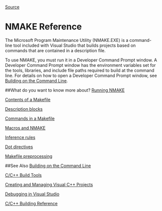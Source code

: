[Source](https://msdn.microsoft.com/en-us/library/dd9y37ha.aspx "Permalink to NMAKE Reference")

# NMAKE Reference


The Microsoft Program Maintenance Utility (NMAKE.EXE) is a command-line tool included with Visual Studio that builds projects based on commands that are contained in a description file.

To use NMAKE, you must run it in a Developer Command Prompt window. A Developer Command Prompt window has the environment variables set for the tools, libraries, and include file paths required to build at the command line. For details on how to open a Developer Command Prompt window, see [Building on the Command Line][2].

##What do you want to know more about?
[Running NMAKE][3]

[Contents of a Makefile][4]

[Description blocks][5]

[Commands in a Makefile][6]

[Macros and NMAKE][7]

[Inference rules][8]

[Dot directives][9]

[Makefile preprocessing][10]

##See Also
[Building on the Command Line][11]

[C/C++ Build Tools][12]

[Creating and Managing Visual C++ Projects][13]

[Debugging in Visual Studio][14]

[C/C++ Building Reference][15]

[1]: https://i-msdn.sec.s-msft.com/Areas/Epx/Content/Images/ImageSprite.png?v=635810750817785875
[2]: https://msdn.microsoft.com/en-us/library/f35ctcxw.aspx

[3]: https://msdn.microsoft.com/en-us/library/a23f7tc4.aspx
[4]: https://msdn.microsoft.com/en-us/library/yz1tske6.aspx
[5]: https://msdn.microsoft.com/en-us/library/fb7966ta.aspx
[6]: https://msdn.microsoft.com/en-us/library/2kzfk8c7.aspx
[7]: https://msdn.microsoft.com/en-us/library/wc38eeb4.aspx
[8]: https://msdn.microsoft.com/en-us/library/4hxwz9ch.aspx
[9]: https://msdn.microsoft.com/en-us/library/d82af2ab.aspx
[10]: https://msdn.microsoft.com/en-us/library/k5f7ys24.aspx
[11]: https://msdn.microsoft.com/en-us/library/f35ctcxw.aspx
[12]: https://msdn.microsoft.com/en-us/library/6dt9w0ss.aspx
[13]: https://msdn.microsoft.com/en-us/library/4457htyc.aspx
[14]: https://msdn.microsoft.com/en-us/library/sc65sadd.aspx
[15]: https://msdn.microsoft.com/en-us/library/91621w01.aspx